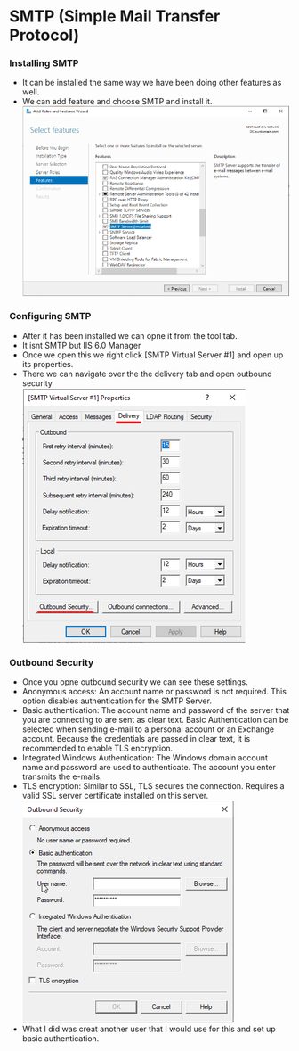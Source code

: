 # SMTP (Simple Mail Transfer Protocol)
### Installing SMTP
- It can be installed the same way we have been doing other features as well.
- We can add feature and choose SMTP and install it.
![Settings](https://github.com/Abdulmalik420/ADLab/blob/main/ADLabPics/Screenshot%202023-02-04%20163120.png)
### Configuring SMTP
- After it has been installed we can opne it from the tool tab.
- It isnt SMTP but IIS 6.0 Manager
- Once we open this we right click [SMTP Virtual Server #1] and open up its properties.
- There we can navigate over the the delivery tab and open outbound security                                                                    
![Setting2](https://github.com/Abdulmalik420/ADLab/blob/main/ADLabPics/Screenshot%202023-02-04%20171720.png)
### Outbound Security
- Once you opne outbound security we can see these settings.
- Anonymous access: An account name or password is not required. This option disables authentication for the SMTP Server.
- Basic authentication: The account name and password of the server that you are connecting to are sent as clear text. Basic Authentication can be selected when sending e-mail to a personal account or an Exchange account. Because the credentials are passed in clear text, it is recommended to enable TLS encryption.
- Integrated Windows Authentication: The Windows domain account name and password are used to authenticate. The account you enter transmits the e-mails.
- TLS encryption: Similar to SSL, TLS secures the connection. Requires a valid SSL server certificate installed on this server.                                                                           
![Setting3](https://github.com/Abdulmalik420/ADLab/blob/main/ADLabPics/Screenshot%202023-02-04%20171757.png)
- What I did was creat another user that I would use for this and set up basic authentication.
